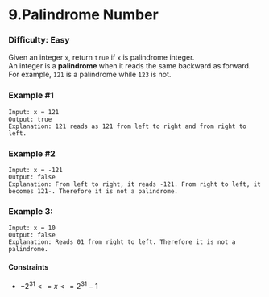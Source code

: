 # 9.Palindrome Number
### Difficulty: Easy

Given an integer `x`, return `true` if `x` is palindrome integer.  
An integer is a **palindrome** when it reads the same backward as forward.  
For example, `121` is a palindrome while `123` is not.  

### Example #1

```
Input: x = 121
Output: true
Explanation: 121 reads as 121 from left to right and from right to left.
```

### Example #2

```
Input: x = -121
Output: false
Explanation: From left to right, it reads -121. From right to left, it becomes 121-. Therefore it is not a palindrome.
```

### Example 3:

```
Input: x = 10
Output: false
Explanation: Reads 01 from right to left. Therefore it is not a palindrome.
```

#### Constraints

- $-2^{31} <= x <= 2^{31} - 1$
